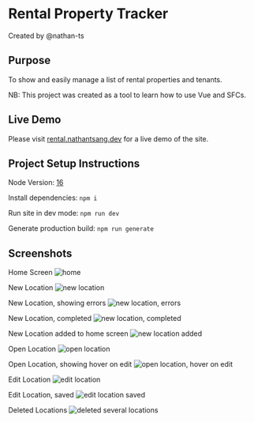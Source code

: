 # Rental Property Tracker

Created by @nathan-ts

## Purpose

To show and easily manage a list of rental properties and tenants. 

NB: This project was created as a tool to learn how to use Vue and SFCs. 

## Live Demo

Please visit [rental.nathantsang.dev](https://rental.nathantsang.dev/) for a live demo of the site.

## Project Setup Instructions

Node Version: [16](https://nodejs.org/dist/latest-v16.x/docs/api/)

Install dependencies: `npm i`

Run site in dev mode: `npm run dev`

Generate production build: `npm run generate`

## Screenshots

Home Screen
![home](docs/home.jpg)

New Location
![new location](docs/new.jpg)

New Location, showing errors
![new location, errors](docs/new-error.jpg)

New Location, completed
![new location, completed](docs/new-complete.jpg)

New Location added to home screen
![new location added](docs/new-added.jpg)

Open Location
![open location](docs/open.jpg)

Open Location, showing hover on edit
![open location, hover on edit](docs/open-hover.jpg)

Edit Location
![edit location](docs/open-edit.jpg)

Edit Location, saved
![edit location saved](docs/open-edit-saved.jpg)

Deleted Locations
![deleted several locations](docs/deleted.jpg)
